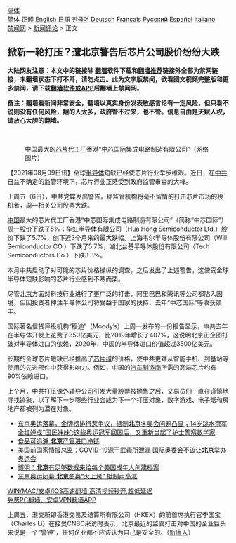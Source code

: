  <!-- 面包屑导航 --> <div class="breadcrumb"><!-- GTranslate: https://gtranslate.io/ -->  <div class="switcher notranslate">  <div class="selected">  <a href="#" onclick="return false;"> 简体</a>  </div>  <div class="option">  <a href="https://www.bannedbook.org" onclick="doGTranslate('zh-CN|zh-CN');jQuery('div.switcher div.selected a').html(jQuery(this).html());return false;" title="简体中文" class="nturl selected"> 简体</a>  <a href="https://www.bannedbook.org/zh-tw/" onclick="doGTranslate('zh-CN|zh-TW');jQuery('div.switcher div.selected a').html(jQuery(this).html());return false;" title="繁體中文" class="nturl"> 正體</a>  <a href="https://www.bannedbook.org/en/" onclick="doGTranslate('zh-CN|en');jQuery('div.switcher div.selected a').html(jQuery(this).html());return false;" title="English" class="nturl"> English</a>  <a href="https://www.bannedbook.org/ja/" onclick="doGTranslate('zh-CN|ja');jQuery('div.switcher div.selected a').html(jQuery(this).html());return false;" title="日本語" class="nturl"> 日語</a>  <a href="https://www.bannedbook.org/ko/" onclick="doGTranslate('zh-CN|ko');jQuery('div.switcher div.selected a').html(jQuery(this).html());return false;" title="한국어" class="nturl"> 한국어</a>  <a href="https://www.bannedbook.org/de/" onclick="doGTranslate('zh-CN|de');jQuery('div.switcher div.selected a').html(jQuery(this).html());return false;" title="Deutsch" class="nturl"> Deutsch</a>  <a href="https://www.bannedbook.org/fr/" onclick="doGTranslate('zh-CN|fr');jQuery('div.switcher div.selected a').html(jQuery(this).html());return false;" title="Français" class="nturl"> Français</a>  <a href="https://www.bannedbook.org/ru/" onclick="doGTranslate('zh-CN|ru');jQuery('div.switcher div.selected a').html(jQuery(this).html());return false;" title="Русский" class="nturl"> Русский</a>  <a href="https://www.bannedbook.org/es/" onclick="doGTranslate('zh-CN|es');jQuery('div.switcher div.selected a').html(jQuery(this).html());return false;" title="Español" class="nturl"> Español</a>  <a href="https://www.bannedbook.org/it/" onclick="doGTranslate('zh-CN|it');jQuery('div.switcher div.selected a').html(jQuery(this).html());return false;" title="Italiano" class="nturl"> Italiano</a>  </div>  </div>      <div class='breadcrumb-sub'><!-- Breadcrumb NavXT 6.3.0 --> <a href="https://www.bannedbook.org/" class="home">禁闻网</a> &gt; <a href="https://www.bannedbook.org/bnews/comments/" class="category">新闻评论</a> &gt; 正文</div></div><h2>掀新一轮打压？遭北京警告后芯片公司股价纷纷大跌</h2> <p class="notice"><b>大陆网友注意：本文中的链接除 <a href="https://github.com/bannedbook/fanqiang" >翻墙</a>软件下载和<a href="https://github.com/killgcd/justmysocks/blob/master/README.md">翻墙推荐</a>链接外全部为禁网链接，未翻墙状态下打不开，请勿点击。此为文字版禁闻，欲看图文视频完整版和更多禁闻，请下载<a href="https://github.com/bannedbook/fanqiang">翻墙软件或APP</a>后翻墙上禁闻网。</p><p>备注：翻墙看新闻非常安全，翻墙以真实身份发表敏感言论有一定风险，但只看不说则没有任何风险，翻的人太多，政府管不过来，也不管。信息自由是天赋人权，请放心大胆的翻墙。</b></p>  <div class="entry"> <br /> <figure><a href="https://i2.wp.com/upload-images-bucket-v64rleca837do.s3.eu-west-1.amazonaws.com/wp-content/uploads/2021/08/09214510/75.jpeg?fit=682%2C280&#038;ssl=1" data-caption="中国最大的芯片代工厂香港“中芯国际集成电路制造有限公司”（网络图片）"></a><figcaption class="wp-caption-text">中国最大的<a href="https://www.bannedbook.org/bnews/tag/%E8%8A%AF%E7%89%87/" class="st_tag internal_tag" rel="tag" title="标签 芯片 下的日志">芯片</a><a href="https://www.bannedbook.org/bnews/tag/%E4%BB%A3%E5%B7%A5%E5%8E%82/" class="st_tag internal_tag" rel="tag" title="标签 代工厂 下的日志">代工厂</a>香港“<a href="https://www.bannedbook.org/bnews/tag/%E4%B8%AD%E8%8A%AF%E5%9B%BD%E9%99%85/" class="st_tag internal_tag" rel="tag" title="标签 中芯国际 下的日志">中芯国际</a>集成电路制造有限公司”（网络图片）</figcaption></figure> <p>【2021年08月09日讯】全球<a href="https://www.bannedbook.org/bnews/tag/%E5%8D%8A%E5%AF%BC%E4%BD%93/" class="st_tag internal_tag" rel="tag" title="标签 半导体 下的日志">半导体</a>短缺已经使芯片行业举步维艰。近日，在<a href="https://www.bannedbook.org/bnews/tag/%e4%b8%ad%e5%85%b1/" class="st_tag internal_tag" rel="tag" title="标签 中共 下的日志">中共</a>日益不确定的监管环境下，芯片行业正感受到政府监管审查的大棒。</p> <p>上周五（6日），中共党媒发出警告，称监管机构将毫不留情的打击芯片市场的投机者，周一相关公司股票大跌。</p>  <p><span class='wp_keywordlink_affiliate'><a href="https://www.bannedbook.org/" title="中国" target="_blank">中国</a></span>最大的芯片代工厂香港“中芯国际集成电路制造有限公司”（简称“中芯国际”）周一<a href="https://www.bannedbook.org/bnews/tag/%E8%82%A1%E4%BB%B7/" class="st_tag internal_tag" rel="tag" title="标签 股价 下的日志">股价</a>下跌了5%；华虹半导体有限公司（Hua Hong Semiconductor Ltd.）股价下跌了5.7%，创下近3个月来的最大跌幅。上海韦尔半导体股份有限公司（Will Semiconductor CO.）下跌了5.7%，湖北台基半导体股份有限公司（Tech Semiconductors Co.）下跌3.3%。</p> <p>本月中共启动了对可能的芯片价格操纵的调查，之后发出了上述警告，这使受全球半导体短缺影响的芯片行业感到不寒而栗。</p>  <p>尽管<a href="https://www.bannedbook.org/bnews/tag/%e5%8c%97%e4%ba%ac/" class="st_tag internal_tag" rel="tag" title="标签 北京 下的日志">北京</a>方面对科技行业进行了更广泛的打击，阿里巴巴和腾讯等公司都陷入困境，但因投资者押注半导体公司将受益于国家的扶持，去年“中芯国际”等收获颇丰。</p> <p>国际著名信贷评级机构“穆迪”（Moody’s）上周一发布的一份报告显示，中共去年在半导体开发上花费了350亿美元，比2019年增长了407%，这说明北京正企图打破对半导体进口的依赖，2020年，中国的半导体进口价值超过3500亿美元。</p>  <p>长期的全球芯片短缺已经推高了<a href="https://www.bannedbook.org/bnews/tag/%E8%8A%AF%E7%89%87%E7%BB%84/" class="st_tag internal_tag" rel="tag" title="标签 芯片组 下的日志">芯片组</a>的价格，使中共更难从智能手机、到基站等使用的先进部件中获得影响力。例如，中国的<a href="https://www.bannedbook.org/bnews/tag/%E6%B1%BD%E8%BD%A6%E5%88%B6%E9%80%A0%E5%95%86/" class="st_tag internal_tag" rel="tag" title="标签 汽车制造商 下的日志">汽车制造商</a>所需的高端芯片约有90%依赖进口。</p> <p>上个月，中共打压课外辅导公司引发大量股票被抛售之后，交易员们一直在谨慎地寻找迹象，以了解下一步哪些行业会成为下一个打压对象，数字游戏、电子烟和房地产都被列为潜在对象。</p>  <ul class='op-related-articles' title='相关阅读'> <li><a href='https://www.bannedbook.org/bnews/bannedvideo/20210810/1603403.html' target='_blank'>东京奥运落幕，金牌榜排行惹争议，抵制<b>北京</b>冬奥会问题凸显；14岁跳水冠军全红婵成“国民妹妹”;这些奥运冠军回国后，又重新当起了护士警察数学家</a></li> <li><a href='https://www.bannedbook.org/bnews/headline/20210810/1603398.html' target='_blank'>食品可追溯 <b>北京</b>严管进口冷链</a></li> <li><a href='https://www.bannedbook.org/bnews/headline/20210810/1603376.html' target='_blank'>美国前国家情报总监：COVID-19源于武毒所泄漏 国际奥委会不该让<b>北京</b>举办奥运会</a></li> <li><a href='https://www.bannedbook.org/bnews/baitai/20210810/1603375.html' target='_blank'>博明：<b>北京</b>有足够数据来给每个美国成年人创建档案</a></li> <li><a href='https://www.bannedbook.org/bnews/comments/20210810/1603365.html' target='_blank'>东京奥运闭幕 <b>北京</b>冬奥“火上烤” 抵制声高涨</a></li> </ul> <p class="texttj"> <a href="https://github.com/bannedbook/fanqiang/wiki/V2ray%E6%9C%BA%E5%9C%BA" target="_blank">WIN/MAC/安卓/iOS高速翻墙:高清视频秒开,超低延迟</a><br/> <a href="https://github.com/bannedbook/fanqiang/wiki/%E7%A6%81%E9%97%BB%E7%BD%91%E5%AE%89%E5%8D%93%E7%BF%BB%E5%A2%99%E6%96%B0%E9%97%BBAPP" target="_blank">免费PC翻墙、安卓VPN翻墙APP</a></p><p>上周五，港交所即香港交易及结算所有限公司（HKEX）的前首席执行官李国宝（Charles Li）在接受CNBC采访时表示，北京最近的监管打击对中国的企业巨头来说是一个“警钟”，任何企业都不应该认为自己是安全的。（<span class='wp_keywordlink_affiliate'><a href="https://www.ntdtv.com/" title="新唐人">新唐人</a></span>）</p><a name='sharetosocial'></a>  <div style="margin-bottom:5px;padding-bottom:5px;clear:both"> <div id="archive-pix-1" class="banner-ads"> <!-- AuctionX Display platform tag START --> <div id="26318x728x90x621x_ADSLOT2" clicktrack="%%CLICK_URL_ESC%%"></div> <!-- AuctionX Display platform tag END --> </div> <div id="archive-pix-2" class="banner-ads"> <!-- AuctionX Display platform tag START --> <div id="26315x300x250x621x_ADSLOT2" clicktrack="%%CLICK_URL_ESC%%"></div> <!-- AuctionX Display platform tag END --> </div> </div>  <div id="archive-pix-1" class="banner-ads"> <!-- AuctionX Display platform tag START --> <div id="26318x728x90x621x_ADSLOT3" clicktrack="%%CLICK_URL_ESC%%"></div> <!-- AuctionX Display platform tag END --> </div> </div><!--END ENTRY--> 